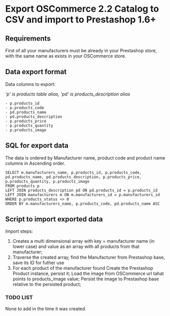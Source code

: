 # Export OSCommerce 2.2 Catalog to CSV and import to Prestashop 1.6+

## Requirements

First of all your manufacturers must be already in your Prestashop store, with the same name as exists in your OSCommerce store.

## Data export format

Data columns to export:

*'p' is products table alias, 'pd' is products_description alias*

    - p.products_id
    - p.products_code
    - pd.products_name
    - pd.products_description
    - p.products_price
    - p.products_quantity
    - p.products_image

## SQL for export data

The data is ordered by Manufacturer name, product code and product name columns in Ascending order.

    SELECT m.manufacturers_name, p.products_id, p.products_code, pd.products_name, pd.products_description, p.products_price, p.products_quantity, p.products_image
    FROM products p
    LEFT JOIN products_description pd ON pd.products_id = p.products_id
    LEFT JOIN manufacturers m ON m.manufacturers_id = p.manufacturers_id
    WHERE p.products_status <> 0
    ORDER BY m.manufacturers_name, p.products_code, pd.products_name ASC

## Script to import exported data

Import steps:

1. Creates a multi dimensional array with key = manufacturer name (in lower case) and value as an array with all products from that manufacturer;
2. Traverse the created array, find the Manufacturer from Prestashop base, save its ID for futher use
3. For each product of the manufacturer found
   Create the Prestashop Product instance, persist it;
   Load the image from OSCommerce url tahat points to products_image value;
   Persist the image to Prestashop base relative to the persisted product;

### TODO LIST

None to add in the time it was created.